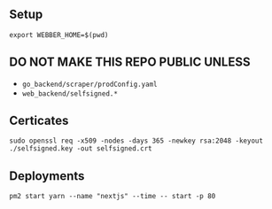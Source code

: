 ## Setup

```
export WEBBER_HOME=$(pwd)
```

## DO NOT MAKE THIS REPO PUBLIC UNLESS

- `go_backend/scraper/prodConfig.yaml`
- `web_backend/selfsigned.*`

## Certicates

`sudo openssl req -x509 -nodes -days 365 -newkey rsa:2048 -keyout ./selfsigned.key -out selfsigned.crt`

## Deployments

```
pm2 start yarn --name "nextjs" --time -- start -p 80
```
